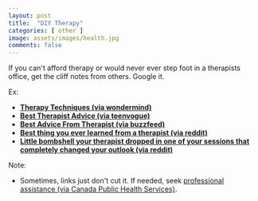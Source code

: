 ```yaml
---
layout: post
title:  "DIY Therapy"
categories: [ other ]
image: assets/images/health.jpg
comments: false
---
```


If you can't afford therapy or would never ever step foot in a therapists office, get the cliff notes from others.  Google it.

Ex: 

+ **[Therapy Techniques (via wondermind)](https://www.wondermind.com/article/therapy-techniques/)** 
+ **[Best Therapist Advice (via teenvogue)](https://www.teenvogue.com/story/best-therapist-advice)** 
+ **[Best Advice From Therapist (via buzzfeed)](https://www.buzzfeed.com/gyanyankovich/best-advice-from-therapist)**
+ **[Best thing you ever learned from a therapist (via reddit)](https://www.reddit.com/r/AskReddit/comments/s7hl32/seriouswhat_was_the_best_thing_you_ever_learned/)**
+ **[Little bombshell your therapist dropped in one of your sessions that completely changed your outlook (via reddit)](https://www.reddit.com/r/AskReddit/comments/18deqwu/what_is_a_little_bombshell_your_therapist_dropped/?rdt=41447)**


Note:
+ Sometimes, links just don't cut it.  If needed, seek [professional assistance (via Canada Public Health Services)](https://www.canada.ca/en/public-health/services/mental-health-services/mental-health-get-help.html).